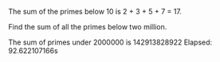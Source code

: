 

The sum of the primes below 10 is 2 + 3 + 5 + 7 = 17.

Find the sum of all the primes below two million.


The sum of primes under 2000000 is 142913828922
Elapsed: 92.622107166s